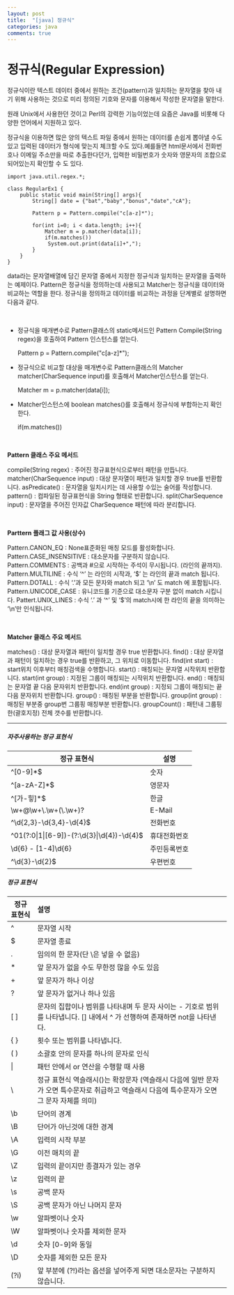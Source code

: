 ```yaml
---
layout: post
title:  "[java] 정규식"
categories: java
comments: true
---
```


# 정규식(Regular Expression) 

정규식이란 텍스트 데이터 중에서 원하는 조건(pattern)과 일치하는 문자열을 찾아 내기 위해 사용하는 것으로 미리 정의된 기호와 문자를 이용해서 작성한 문자열을 말한다.

원래 Unix에서 사용한던 것이고 Perl의 강력한 기능이었는데 요즘은 Java를 비롯해 다양한 언어에서 지원하고 있다.

정규식을 이용하면 많은 양의 텍스트 파일 중에서 원하는 데이터를 손쉽게 뽑아낼 수도 있고 입력된 데이터가 형식에 맞는지 체크할 수도 있다.예를들면 html문서에서 전화번호나 이메일 주소만을 따로 추출한다던가, 입력한 비밀번호가 숫자와 영문자의 조합으로 되어있는지 확인할 수 도 있다.



````+java
import java.util.regex.*;

class RegularEx1 {
	public static void main(String[] args){
		String[] date = {"bat","baby","bonus","date","cA"};
		
		Pattern p = Pattern.compile("c[a-z]*");
		
		for(int i=0; i < data.length; i++){
			Matcher m = p.matcher(data[i]);
			if(m.matches())
			 System.out.print(data[i]+",");
		}
	}
}
````



data라는 문자열배열에 담긴 문자열 중에서 지정한 정규식과 일치하는 문자열을 출력하는 예제이다.
Pattern은 정규식을 정의하는데 사용되고 Matcher는 정규식을 데이터와 비교하는 역할을 한다.
정규식을 정의하고 데이터를 비교하는 과정을 단계별로 설명하면 다음과 같다.

<br/>

* 정규식을 매개변수로 Pattern클래스의 static메서드인 Pattern Compile(String regex)을 호출하여 Pattern 인스턴스를 얻는다.

  Pattern p = Pattern.compile("c[a-z]*");

* 정규식으로 비교할 대상을 매개변수로 Pattern클래스의 Matcher matcher(CharSequence input)를 호출해서 Matcher인스턴스를 얻는다.

  Matcher m = p.matcher(data[i]);

* Matcher인스턴스에 boolean matches()를 호출해서 정규식에 부합하는지 확인한다.

  if(m.matches())

<br/>

**Pattern 클래스 주요 메서드**

compile(String regex) : 주어진 정규표현식으로부터 패턴을 만듭니다.
matcher(CharSequence input) : 대상 문자열이 패턴과 일치할 경우 true를 반환합니다.
asPredicate() : 문자열을 일치시키는 데 사용할 수있는 술어를 작성합니다.
pattern() : 컴파일된 정규표현식을 String 형태로 반환합니다.
split(CharSequence input) : 문자열을 주어진 인자값 CharSequence 패턴에 따라 분리합니다.

<br/>

**Parttern 플래그 값 사용(상수)**

Pattern.CANON_EQ : None표준화된 매칭 모드를 활성화합니다.
Pattern.CASE_INSENSITIVE : 대소문자를 구분하지 않습니다. 
Pattern.COMMENTS : 공백과 #으로 시작하는 주석이 무시됩니다. (라인의 끝까지).
Pattern.MULTILINE : 수식 ‘^’ 는 라인의 시작과, ‘$’ 는 라인의 끝과 match 됩니다.
Pattern.DOTALL : 수식 ‘.’과 모든 문자와 match 되고 ‘\n’ 도 match 에 포함됩니다.
Pattern.UNICODE_CASE : 유니코드를 기준으로 대소문자 구분 없이 match 시킵니다.
Pattert.UNIX_LINES : 수식 ‘.’ 과 ‘^’ 및 ‘$’의 match시에 한 라인의 끝을 의미하는 ‘\n’만 인식됩니다.

<br/>

**Matcher 클래스 주요 메서드**

matches() : 대상 문자열과 패턴이 일치할 경우 true 반환합니다.
find() : 대상 문자열과 패턴이 일치하는 경우 true를 반환하고, 그 위치로 이동합니다.
find(int start) : start위치 이후부터 매칭검색을 수행합니다.
start() : 매칭되는 문자열 시작위치 반환합니다.
start(int group) : 지정된 그룹이 매칭되는 시작위치 반환합니다.
end() : 매칭되는 문자열 끝 다음 문자위치 반환합니다.
end(int group) : 지정되 그룹이 매칭되는 끝 다음 문자위치 반환합니다.
group() : 매칭된 부분을 반환합니다.
group(int group) : 매칭된 부분중 group번 그룹핑 매칭부분 반환합니다. 
groupCount() : 패턴내 그룹핑한(괄호지정) 전체 갯수를 반환합니다.



---------------------



##### 자주사용하는 정규 표현식

| **정규 표현식**                            | **설명**     |
| ------------------------------------------ | ------------ |
| ^[0-9]*$                                   | 숫자         |
| ^[a-zA-Z]*$                                | 영문자       |
| ^[가-힣]*$                                 | 한글         |
| \\w+@\\w+\\.\\w+(\\.\\w+)?                 | E-Mail       |
| ^\d{2,3}-\d{3,4}-\d{4}$                    | 전화번호     |
| ^01(?:0\|1\|[6-9])-(?:\d{3}\|\d{4})-\d{4}$ | 휴대전화번호 |
| \d{6} \- [1-4]\d{6}                        | 주민등록번호 |
| ^\d{3}-\d{2}$                              | 우편번호     |



##### 정규 표현식

| **정규 표현식** | **설명**                                                     |
| --------------- | :----------------------------------------------------------- |
| ^               | 문자열 시작                                                  |
| $               | 문자열 종료                                                  |
| .               | 임의의 한 문자(단 \은 넣을 수 없음)                          |
| *               | 앞 문자가 없을 수도 무한정 많을 수도 있음                    |
| +               | 앞 문자가 하나 이상                                          |
| ?               | 앞 문자가 없거나 하나 있음                                   |
| [ ]             | 문자의 집합이나 범위를 나타내며 두 문자 사이는 - 기호로 범위를 나타냅니다. [] 내에서 ^ 가 선행하여 존재하면 not을 나타낸다. |
| { }             | 횟수 또는 범위를 나타냅니다.                                 |
| ( )             | 소괄호 안의 문자를 하나의 문자로 인식                        |
| \|              | 패턴 안에서 or 연산을 수행할 때 사용                         |
| \               | 정규 표현식 역슬래시(\)는 확장문자 (역슬래시 다음에 일반 문자가 오면 특수문자로 취급하고 역슬래시 다음에 특수문자가 오면 그 문자 자체를 의미) |
| \b              | 단어의 경계                                                  |
| \B              | 단어가 아닌것에 대한 경계                                    |
| \A              | 입력의 시작 부분                                             |
| \G              | 이전 매치의 끝                                               |
| \Z              | 입력의 끝이지만 종결자가 있는 경우                           |
| \z              | 입력의 끝                                                    |
| \s              | 공백 문자                                                    |
| \S              | 공백 문자가 아닌 나머지 문자                                 |
| \w              | 알파벳이나 숫자                                              |
| \W              | 알파벳이나 숫자를 제외한 문자                                |
| \d              | 숫자 [0-9]와 동일                                            |
| \D              | 숫자를 제외한 모든 문자                                      |
| (?i)            | 앞 부분에 (?!)라는 옵션을 넣어주게 되면 대소문자는 구분하지 않습니다. |
